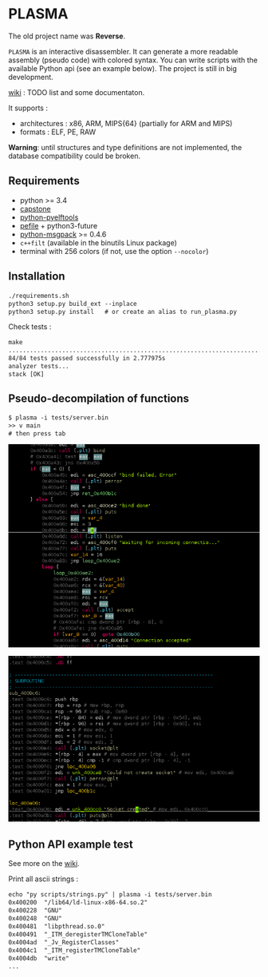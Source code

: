 PLASMA
======

The old project name was **Reverse**.

`PLASMA` is an interactive disassembler. It can generate a more readable
assembly (pseudo code) with colored syntax. You can write scripts with the
available Python api (see an example below). The project is still in big development.

[wiki](https://github.com/joelpx/plasma/wiki) : TODO list and some documentaton.

It supports :
* architectures : x86, ARM, MIPS{64} (partially for ARM and MIPS)
* formats : ELF, PE, RAW


**Warning**: until structures and type definitions are not implemented, the
database compatibility could be broken.


## Requirements

* python >= 3.4
* [capstone](https://github.com/aquynh/capstone)
* [python-pyelftools](https://github.com/eliben/pyelftools)
* [pefile](https://github.com/erocarrera/pefile) + python3-future
* [python-msgpack](https://github.com/msgpack/msgpack-python) >= 0.4.6
* `c++filt` (available in the binutils Linux package)
* terminal with 256 colors (if not, use the option `--nocolor`)


## Installation

    ./requirements.sh
    python3 setup.py build_ext --inplace
    python3 setup.py install   # or create an alias to run_plasma.py

Check tests :

    make
    ....................................................................................
    84/84 tests passed successfully in 2.777975s
    analyzer tests...
    stack [OK]


## Pseudo-decompilation of functions

    $ plasma -i tests/server.bin
    >> v main
    # then press tab

![plasma](/images/screenshot.png?raw=true)

![plasma](/images/visual.png?raw=true)


## Python API example test

See more on the [wiki](https://github.com/joelpx/plasma/wiki/api).

Print all ascii strings :

    echo "py scripts/strings.py" | plasma -i tests/server.bin
    0x400200  "/lib64/ld-linux-x86-64.so.2"
    0x400228  "GNU"
    0x400248  "GNU"
    0x400481  "libpthread.so.0"
    0x400491  "_ITM_deregisterTMCloneTable"
    0x4004ad  "_Jv_RegisterClasses"
    0x4004c1  "_ITM_registerTMCloneTable"
    0x4004db  "write"
    ...
